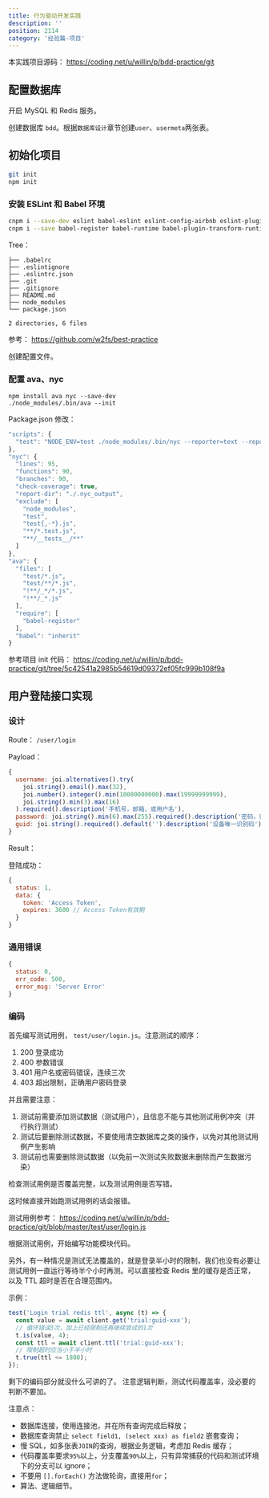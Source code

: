 ```yaml
---
title: 行为驱动开发实践
description: ''
position: 2114
category: '经验篇-项目'
---
```


本实践项目源码： <https://coding.net/u/willin/p/bdd-practice/git>

## 配置数据库

开启 MySQL 和 Redis 服务。

创建数据库 `bdd`。根据`数据库设计`章节创建`user`、`usermeta`两张表。

## 初始化项目

```bash
git init
npm init
```

### 安装 ESLint 和 Babel 环境

```bash
cnpm i --save-dev eslint babel-eslint eslint-config-airbnb eslint-plugin-import eslint-plugin-react
cnpm i --save babel-register babel-runtime babel-plugin-transform-runtime babel-preset-es2015 babel-preset-es2015-loose babel-preset-stage-1
```

Tree：

```
├── .babelrc
├── .eslintignore
├── .eslintrc.json
├── .git
├── .gitignore
├── README.md
├── node_modules
└── package.json

2 directories, 6 files
```

参考： <https://github.com/w2fs/best-practice>

创建配置文件。

### 配置 ava、nyc

```
npm install ava nyc --save-dev
./node_modules/.bin/ava --init
```

Package.json 修改：

```js
"scripts": {
  "test": "NODE_ENV=test ./node_modules/.bin/nyc --reporter=text --reporter=html ./node_modules/.bin/ava -v --fail-fast"
},
"nyc": {
  "lines": 95,
  "functions": 90,
  "branches": 90,
  "check-coverage": true,
  "report-dir": "./.nyc_output",
  "exclude": [
    "node_modules",
    "test",
    "test{,-*}.js",
    "**/*.test.js",
    "**/__tests__/**"
  ]
},
"ava": {
  "files": [
    "test/*.js",
    "test/**/*.js",
    "!**/_*/*.js",
    "!**/_*.js"
  ],
  "require": [
    "babel-register"
  ],
  "babel": "inherit"
}
```

参考项目 init 代码： <https://coding.net/u/willin/p/bdd-practice/git/tree/5c42541a2985b54619d09372ef05fc999b108f9a>

<adsbygoogle></adsbygoogle>

## 用户登陆接口实现

### 设计

Route： `/user/login`

Payload：

```js
{
  username: joi.alternatives().try(
    joi.string().email().max(32),
    joi.number().integer().min(10000000000).max(19999999999),
    joi.string().min(3).max(16)
  ).required().description('手机号，邮箱，或用户名'),
  password: joi.string().min(6).max(255).required().description('密码，密文'),
  guid: joi.string().required().default('').description('设备唯一识别码')
}
```

Result：

登陆成功：

```js
{
  status: 1,
  data: {
    token: 'Access Token',
    expires: 3600 // Access Token有效期
  }
}
```

### 通用错误

```js
{
  status: 0,
  err_code: 500,
  error_msg: 'Server Error'
}
```

### 编码

首先编写测试用例， `test/user/login.js`。注意测试的顺序：

1. 200 登录成功
2. 400 参数错误
3. 401 用户名或密码错误，连续三次
4. 403 超出限制，正确用户密码登录

并且需要注意：

1. 测试前需要添加测试数据（测试用户），且信息不能与其他测试用例冲突（并行执行测试）
2. 测试后要删除测试数据，不要使用清空数据库之类的操作，以免对其他测试用例产生影响
3. 测试前也需要删除测试数据（以免前一次测试失败数据未删除而产生数据污染）

检查测试用例是否覆盖完整，以及测试用例是否写错。

这时候直接开始跑测试用例的话会报错。

测试用例参考： <https://coding.net/u/willin/p/bdd-practice/git/blob/master/test/user/login.js>

根据测试用例，开始编写功能模块代码。

另外，有一种情况是测试无法覆盖的，就是登录半小时的限制，我们也没有必要让测试用例一直运行等待半个小时再测。可以直接检查 Redis 里的缓存是否正常，以及 TTL 超时是否在合理范围内。

示例：

```js
test('Login trial redis ttl', async (t) => {
  const value = await client.get('trial:guid-xxx');
  // 循环错误3次，加上已经限制还再继续尝试的1次
  t.is(value, 4);
  const ttl = await client.ttl('trial:guid-xxx');
  // 限制超时应当小于半小时
  t.true(ttl <= 1800);
});
```

剩下的编码部分就没什么可讲的了。 注意逻辑判断，测试代码覆盖率，没必要的判断不要加。

注意点：

- 数据库连接，使用连接池，并在所有查询完成后释放；
- 数据库查询禁止 `select field1, (select xxx) as field2` 嵌套查询；
- 慢 SQL，如多张表`JOIN`的查询，根据业务逻辑，考虑加 Redis 缓存；
- 代码覆盖率要求`95%`以上，分支覆盖`90%`以上，只有异常捕获的代码和测试环境下的分支可以 ignore；
- 不要用 `[].forEach()` 方法做轮询，直接用`for`；
- 算法、逻辑细节。
